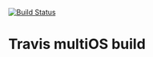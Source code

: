 [![Build Status](https://travis-ci.com/Montana/travis-multiOS.svg?branch=master)](https://travis-ci.com/Montana/travis-multiOS)

# Travis multiOS build 

